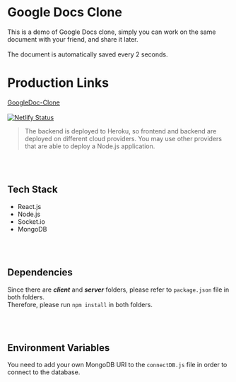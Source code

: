 # Google Docs Clone

This is a demo of Google Docs clone, simply you can work on the same document with your friend, and share it later. <br>
<br>
The document is automatically saved every 2 seconds.

# Production Links

[GoogleDoc-Clone](https://googledocs-clone-sbayrak.netlify.app/) <br> <br>
[![Netlify Status](https://api.netlify.com/api/v1/badges/4e7d09ba-10d0-4578-b593-c9d953e4747f/deploy-status)](https://app.netlify.com/sites/googledocs-clone-sbayrak/deploys)

> The backend is deployed to Heroku, so frontend and backend are deployed on different cloud providers. You may use other providers that are able to deploy a Node.js application.

<br> <br>

## Tech Stack

- React.js
- Node.js
- Socket.io
- MongoDB

<br> <br>

## Dependencies

Since there are **_client_** and **_server_** folders, please refer to `package.json` file in both folders. <br>
Therefore, please run `npm install` in both folders.

<br> <br>

## Environment Variables

You need to add your own MongoDB URI to the `connectDB.js` file in order to connect to the database.
